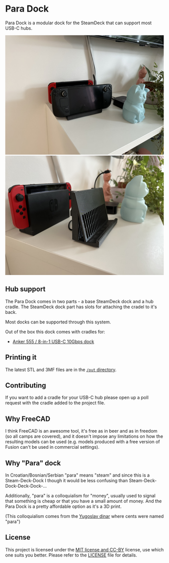 # Para Dock

Para Dock is a modular dock for the SteamDeck that can support most USB-C hubs.

![The Para Dock holding a SteamDeck](./images/demo.png)
![The Para Dock at an angle](./images/angle_view.png)

## Hub support

The Para Dock comes in two parts - a base SteamDeck dock and a hub cradle.
The SteamDeck dock part has slots for attaching the cradel to it's back.

Most docks can be supported through this system.

Out of the box this dock comes with cradles for:

* [Anker 555 / 8-in-1 USB-C 10Gbps dock](https://www.anker.com/products/a8383)

## Printing it

The latest STL and 3MF files are in the [`/out` directory](./out/).

## Contributing

If you want to add a cradle for your USB-C hub please open up a poll request
with the cradle added to the project file.

## Why FreeCAD

I think FreeCAD is an awesome tool, it's free as in beer and as in freedom
(so all camps are covered), and it doesn't impose any limitations on how the
resulting models can be used (e.g. models produced with a free version of
Fusion can't be used in commercial settings).

## Why "Para" dock

In Croatian/Bosnian/Serbian "para" means "steam" and since this is a
Steam-Deck-Dock I though it would be less confusing than
Steam-Deck-Dock-Deck-Dock-...

Additionally, "para" is a colloquialism for "money", usually used to signal that
something is cheap or that you have a small amount of money. And the Para Dock
is a pretty affordable option as it's a 3D print.

(This colloquialism comes from the
[Yugoslav dinar](https://en.wikipedia.org/wiki/Yugoslav_dinar) where cents were
named "para")

## License

This project is licensed under the [MIT license and CC-BY](./LICENSE) license,
use which one suits you better.
Please refer to the [LICENSE](./LICENSE) file for details.

